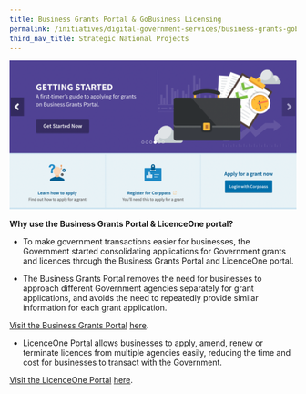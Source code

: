 ```yaml
---
title: Business Grants Portal & GoBusiness Licensing
permalink: /initiatives/digital-government-services/business-grants-gobusiness-licensing
third_nav_title: Strategic National Projects
---
```

![business grants portal](/images/initiatives/business-grants-gobusiness.png)
  

**Why use the Business Grants Portal & LicenceOne portal?**

-   To make government transactions easier for businesses, the Government started consolidating applications for Government grants and licences through the Business Grants Portal and LicenceOne portal.

-   The Business Grants Portal removes the need for businesses to approach different Government agencies separately for grant applications, and avoids the need to repeatedly provide similar information for each grant application.

[Visit the Business Grants Portal](https://www.businessgrants.gov.sg/) [here](https://www.businessgrants.gov.sg/).

-   LicenceOne Portal allows businesses to apply, amend, renew or terminate licences from multiple agencies easily, reducing the time and cost for businesses to transact with the Government.

[Visit the LicenceOne Portal](https://licence1.business.gov.sg/) [here](https://licence1.business.gov.sg/).